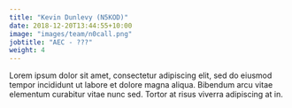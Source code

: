 ```yaml
---
title: "Kevin Dunlevy (N5KOD)"
date: 2018-12-20T13:44:55+10:00
image: "images/team/n0call.png"
jobtitle: "AEC - ???"
weight: 4
---
```


Lorem ipsum dolor sit amet, consectetur adipiscing elit, sed do eiusmod tempor incididunt ut labore et dolore magna aliqua. Bibendum arcu vitae elementum curabitur vitae nunc sed. Tortor at risus viverra adipiscing at in.
